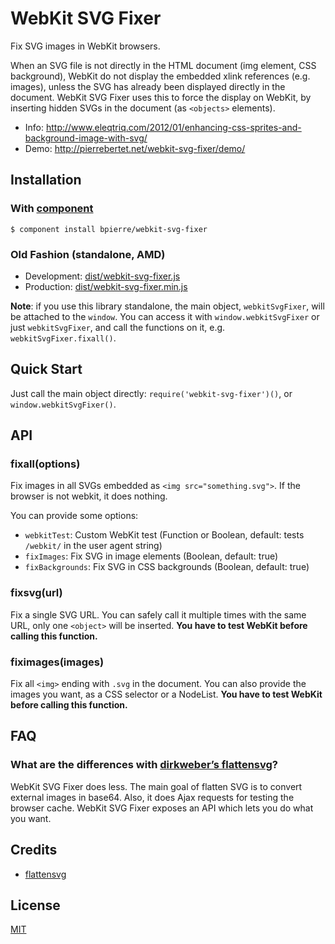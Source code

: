# WebKit SVG Fixer

Fix SVG images in WebKit browsers.

When an SVG file is not directly in the HTML document (img element, CSS background), WebKit do not display the embedded xlink references (e.g. images), unless the SVG has already been displayed directly in the document.
WebKit SVG Fixer uses this to force the display on WebKit, by inserting hidden SVGs in the document (as `<objects>` elements).

- Info: http://www.eleqtriq.com/2012/01/enhancing-css-sprites-and-background-image-with-svg/
- Demo: http://pierrebertet.net/webkit-svg-fixer/demo/

## Installation

### With [component](https://github.com/component/component#readme)

    $ component install bpierre/webkit-svg-fixer

### Old Fashion (standalone, AMD)

- Development: [dist/webkit-svg-fixer.js](https://raw.github.com/bpierre/webkit-svg-fixer/master/dist/webkit-svg-fixer.js)
- Production: [dist/webkit-svg-fixer.min.js](https://raw.github.com/bpierre/webkit-svg-fixer/master/dist/webkit-svg-fixer.min.js)

**Note**: if you use this library standalone, the main object, `webkitSvgFixer`, will be attached to the `window`. You can access it with `window.webkitSvgFixer` or just `webkitSvgFixer`, and call the functions on it, e.g. `webkitSvgFixer.fixall()`.

## Quick Start

Just call the main object directly: `require('webkit-svg-fixer')()`, or `window.webkitSvgFixer()`.

## API

### fixall(options)

Fix images in all SVGs embedded as `<img src="something.svg">`. If the browser is not webkit, it does nothing.

You can provide some options:

 - `webkitTest`: Custom WebKit test (Function or Boolean, default: tests `/webkit/` in the user agent string)
 - `fixImages`: Fix SVG in image elements (Boolean, default: true)
 - `fixBackgrounds`: Fix SVG in CSS backgrounds (Boolean, default: true)

### fixsvg(url)

Fix a single SVG URL. You can safely call it multiple times with the same URL, only one `<object>` will be inserted. **You have to test WebKit before calling this function.**

### fiximages(images)

Fix all `<img>` ending with `.svg` in the document. You can also provide the images you want, as a CSS selector or a NodeList. **You have to test WebKit before calling this function.**

## FAQ

### What are the differences with [dirkweber’s flattensvg](https://github.com/dirkweber/flattensvg.js)?

WebKit SVG Fixer does less. The main goal of flatten SVG is to convert external images in base64. Also, it does Ajax requests for testing the browser cache. WebKit SVG Fixer exposes an API which lets you do what you want.

## Credits

* [flattensvg](https://github.com/dirkweber/flattensvg.js)

## License

  [MIT](http://pierre.mit-license.org/)
